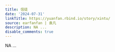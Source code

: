 ```yaml
---
title: 信徒
date: '2024-07-31'
linkTitle: https://yuanfan.rbind.io/story/xintu/
source: earfanfan | 袁凡
description: NA ...
disable_comments: true
---
```

NA ...